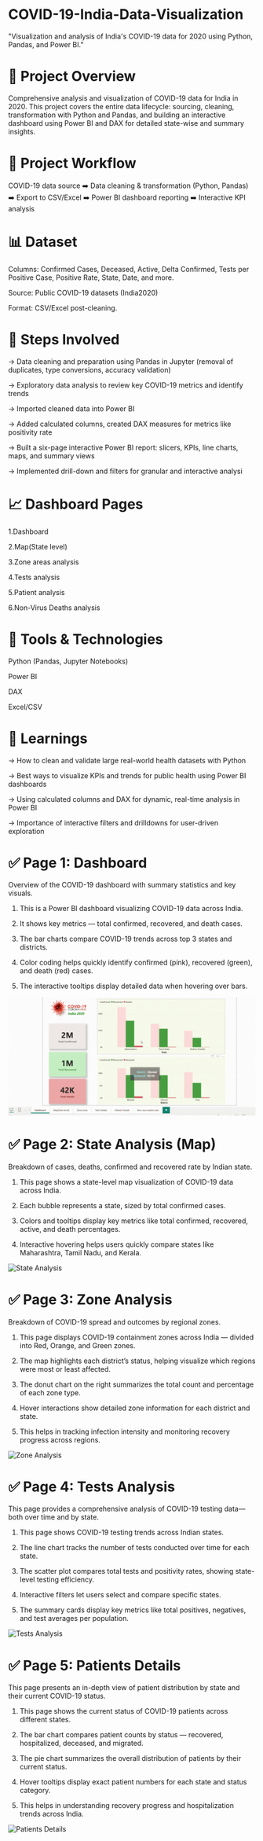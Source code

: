 # COVID-19-India-Data-Visualization
"Visualization and analysis of India's COVID-19 data for 2020 using Python, Pandas, and Power BI."


# 📌 Project Overview
Comprehensive analysis and visualization of COVID-19 data for India in 2020. This project covers the entire data lifecycle: sourcing, cleaning, transformation with Python and Pandas, and building an interactive dashboard using Power BI and DAX for detailed state-wise and summary insights.

# 🔄 Project Workflow
COVID-19 data source ➡️ Data cleaning & transformation (Python, Pandas) ➡️ Export to CSV/Excel ➡️ Power BI dashboard reporting ➡️ Interactive KPI analysis

# 📊 Dataset
Columns: Confirmed Cases, Deceased, Active, Delta Confirmed, Tests per Positive Case, Positive Rate, State, Date, and more.

Source: Public COVID-19 datasets (India2020)

Format: CSV/Excel post-cleaning.

# 🔧 Steps Involved
-> Data cleaning and preparation using Pandas in Jupyter (removal of duplicates, type conversions, accuracy validation)

-> Exploratory data analysis to review key COVID-19 metrics and identify trends

-> Imported cleaned data into Power BI

-> Added calculated columns, created DAX measures for metrics like positivity rate

-> Built a six-page interactive Power BI report: slicers, KPIs, line charts, maps, and summary views

-> Implemented drill-down and filters for granular and interactive analysi

# 📈 Dashboard Pages
  1.Dashboard
  
  2.Map(State level)
  
  3.Zone areas analysis
  
  4.Tests analysis
  
  5.Patient analysis
  
  6.Non-Virus Deaths analysis

# 🚀 Tools & Technologies
Python (Pandas, Jupyter Notebooks)

Power BI

DAX

Excel/CSV

# 🧠 Learnings
-> How to clean and validate large real-world health datasets with Python

-> Best ways to visualize KPIs and trends for public health using Power BI dashboards

-> Using calculated columns and DAX for dynamic, real-time analysis in Power BI

-> Importance of interactive filters and drilldowns for user-driven exploration


# ✅ Page 1: Dashboard
Overview of the COVID-19 dashboard with summary statistics and key visuals.
  
1. This is a Power BI dashboard visualizing COVID-19 data across India.

2. It shows key metrics — total confirmed, recovered, and death cases.

3. The bar charts compare COVID-19 trends across top 3 states and districts.

4. Color coding helps quickly identify confirmed (pink), recovered (green), and death (red) cases.

5. The interactive tooltips display detailed data when hovering over bars.

![Dashboard](gifs/Dashboard.gif)


# ✅ Page 2: State Analysis (Map)
Breakdown of cases, deaths, confirmed and recovered rate by Indian state.

1. This page shows a state-level map visualization of COVID-19 data across India.

2. Each bubble represents a state, sized by total confirmed cases.

3. Colors and tooltips display key metrics like total confirmed, recovered, active, and death percentages.

4. Interactive hovering helps users quickly compare states like Maharashtra, Tamil Nadu, and Kerala.

![State Analysis](gifs/Map_analysis(state).gif)

# ✅ Page 3: Zone Analysis
Breakdown of COVID-19 spread and outcomes by regional zones.

1. This page displays COVID-19 containment zones across India — divided into Red, Orange, and Green zones.

2. The map highlights each district’s status, helping visualize which regions were most or least affected.

3. The donut chart on the right summarizes the total count and percentage of each zone type.

4. Hover interactions show detailed zone information for each district and state.

5. This helps in tracking infection intensity and monitoring recovery progress across regions.

![Zone Analysis](gifs/Zone_areas_analysis.gif)

# ✅ Page 4: Tests Analysis

This page provides a comprehensive analysis of COVID-19 testing data—both over time and by state.

1. This page shows COVID-19 testing trends across Indian states.

2. The line chart tracks the number of tests conducted over time for each state.

3. The scatter plot compares total tests and positivity rates, showing state-level testing efficiency.

4. Interactive filters let users select and compare specific states.

5. The summary cards display key metrics like total positives, negatives, and test averages per population.

![Tests Analysis](gifs/Tests_analysis.gif)

# ✅ Page 5: Patients Details

This page presents an in-depth view of patient distribution by state and their current COVID-19 status.

1. This page shows the current status of COVID-19 patients across different states.

2. The bar chart compares patient counts by status — recovered, hospitalized, deceased, and migrated.

3. The pie chart summarizes the overall distribution of patients by their current status.

4. Hover tooltips display exact patient numbers for each state and status category.

5. This helps in understanding recovery progress and hospitalization trends across India.

![Patients Details](gifs/Patients_details_analysis.gif)

